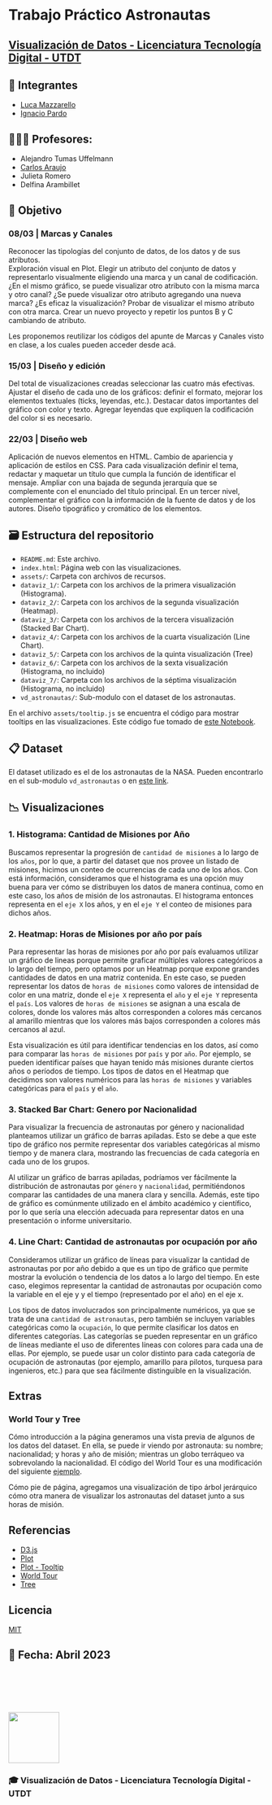# Trabajo Práctico Astronautas

## [Visualización de Datos - Licenciatura Tecnología Digital - UTDT](https://www.utdt.edu/ver_contenido.php?id_contenido=19866&id_item_menu=31534)

## 🧠 **Integrantes**

- [Luca Mazzarello](https://github.com/Luquish)
- [Ignacio Pardo](https://github.com/IgnacioPardo)

## 👨🏻‍🏫 **Profesores**: 

- Alejandro Tumas Uffelmann
- [Carlos Araujo](https://github.com/araujo-carlos)
- Julieta Romero
- Delfina Arambillet

## 📑 Objetivo

### 08/03 | Marcas y Canales

Reconocer las tipologías del conjunto de datos, de los datos y de sus atributos.  
Exploración visual en Plot. Elegir un atributo del conjunto de datos y representarlo visualmente eligiendo una marca y un canal de codificación. ¿En el mismo gráfico, se puede visualizar otro atributo con la misma marca y otro canal? ¿Se puede visualizar otro atributo agregando una nueva marca?
¿Es eficaz la visualización? Probar de visualizar el mismo atributo con otra marca.
Crear un nuevo proyecto y repetir los puntos B y C cambiando de atributo.

Les proponemos reutilizar los códigos del apunte de Marcas y Canales visto en clase, a los cuales pueden acceder desde acá.

### 15/03 | Diseño y edición

Del total de visualizaciones creadas seleccionar las cuatro más efectivas. Ajustar el diseño de cada uno de los gráficos: definir el formato, mejorar los elementos textuales (ticks, leyendas, etc.). Destacar datos importantes del gráfico con color y texto. Agregar leyendas que expliquen la codificación del color si es necesario.

### 22/03 | Diseño web

Aplicación de nuevos elementos en HTML. Cambio de apariencia y aplicación de estilos en CSS. Para cada visualización definir el tema, redactar y maquetar un título que cumpla la función de identificar el mensaje. Ampliar con una bajada de segunda jerarquía que se complemente con el enunciado del título principal. En un tercer nivel, complementar el gráfico con la  información de la fuente de datos y de los autores. Diseño tipográfico y cromático de los elementos.

## 🗃 **Estructura del repositorio**

- `README.md`: Este archivo.
- `index.html`: Página web con las visualizaciones.
- `assets/`: Carpeta con archivos de recursos.
- `dataviz_1/`: Carpeta con los archivos de la primera visualización (Histograma).
- `dataviz_2/`: Carpeta con los archivos de la segunda visualización (Heatmap).
- `dataviz_3/`: Carpeta con los archivos de la tercera visualización (Stacked Bar Chart).
- `dataviz_4/`: Carpeta con los archivos de la cuarta visualización (Line Chart).
- `dataviz_5/`: Carpeta con los archivos de la quinta visualización (Tree)
- `dataviz_6/`: Carpeta con los archivos de la sexta visualización (Histograma, no incluido)
- `dataviz_7/`: Carpeta con los archivos de la séptima visualización (Histograma, no incluido)
- `vd_astronautas/`: Sub-modulo con el dataset de los astronautas.

En el archivo `assets/tooltip.js` se encuentra el código para mostrar tooltips en las visualizaciones. Este código fue tomado de [este Notebook](https://observablehq.com/@mkfreeman/plot-tooltip).

## 📋 **Dataset**

El dataset utilizado es el de los astronautas de la NASA. Pueden encontrarlo en el sub-modulo `vd_astronautas` o en [este link](https://github.com/visualizacion-de-datos-utdt/vd_astronautas/tree/20763419f7b0d62c6bae8fb17d92cbb8e3c79674).

## 📉 **Visualizaciones**

### 1. Histograma: Cantidad de Misiones por Año

Buscamos representar la progresión de `cantidad de misiones` a lo largo de los `años`, por lo que, a partir del dataset que nos provee un listado de misiones, hicimos un conteo de ocurrencias de cada uno de los años. Con está información, consideramos que el histograma es una opción muy buena para ver cómo se distribuyen los datos de manera continua, como en este caso, los años de misión de los astronautas. El histograma entonces representa en el `eje X` los años, y en el `eje Y` el conteo de misiones para dichos años.

### 2. Heatmap: Horas de Misiones por año por país

Para representar las horas de misiones por año por país evaluamos utilizar un gráfico de lineas porque permite graficar múltiples valores categóricos a lo largo del tiempo, pero optamos por un Heatmap porque expone grandes cantidades de datos en una matriz contenida. En este caso, se pueden representar los datos de `horas de misiones` como valores de intensidad de color en una matriz, donde el `eje X` representa el `año` y el `eje Y` representa el `país`. Los valores de `horas de misiones` se asignan a una escala de colores, donde los valores más altos corresponden a colores más cercanos al amarillo mientras que los valores más bajos corresponden a colores más cercanos al azul.

Esta visualización es útil para identificar tendencias en los datos, así como para comparar las `horas de misiones` por `país` y por `año`. Por ejemplo, se pueden identificar países que hayan tenido más misiones durante ciertos años o períodos de tiempo. Los tipos de datos en el Heatmap que decidimos son valores numéricos para las `horas de misiones` y variables categóricas para el `país` y el `año`.

### 3. Stacked Bar Chart: Genero por Nacionalidad

Para visualizar la frecuencia de astronautas por género y nacionalidad planteamos utilizar un gráfico de barras apiladas. Esto se debe a que este tipo de gráfico nos permite representar dos variables categóricas al mismo tiempo y de manera clara, mostrando las frecuencias de cada categoría en cada uno de los grupos.

Al utilizar un gráfico de barras apiladas, podríamos ver fácilmente la distribución de astronautas por `género` y `nacionalidad`, permitiéndonos comparar las cantidades de una manera clara y sencilla. Además, este tipo de gráfico es comúnmente utilizado en el ámbito académico y científico, por lo que sería una elección adecuada para representar datos en una presentación o informe universitario.

### 4. Line Chart: Cantidad de astronautas por ocupación por año

Consideramos utilizar un gráfico de líneas para visualizar la cantidad de astronautas por por año debido a que es un tipo de gráfico que permite mostrar la evolución o tendencia de los datos a lo largo del tiempo. En este caso, elegimos representar la cantidad de astronautas por ocupación como la variable en el eje y y el tiempo (representado por el año) en el eje x.

Los tipos de datos involucrados son principalmente numéricos, ya que se trata de una `cantidad de astronautas`, pero también se incluyen variables categóricas como la `ocupación`, lo que permite clasificar los datos en diferentes categorías. Las categorías se pueden representar en un gráfico de líneas mediante el uso de diferentes líneas con colores para cada una de ellas. Por ejemplo, se puede usar un color distinto para cada categoría de ocupación de astronautas (por ejemplo, amarillo para pilotos, turquesa para ingenieros, etc.) para que sea fácilmente distinguible en la visualización.

## Extras

### World Tour y Tree

Cómo introducción a la página generamos una vista previa de algunos de los datos del dataset. En ella, se puede ir viendo por astronauta: su nombre; nacionalidad; y horas y año de misión; mientras un globo terráqueo va sobrevolando la nacionalidad. El código del World Tour es una modificación del siguiente [ejemplo](https://observablehq.com/@d3/world-tour).

Cómo pie de página, agregamos una visualización de tipo árbol jerárquico cómo otra manera de visualizar los astronautas del dataset junto a sus horas de misión.

## Referencias

- [D3.js](https://d3js.org/)
- [Plot](https://observablehq.com/@d3/plot)
- [Plot - Tooltip](https://observablehq.com/@mkfreeman/plot-tooltip)
- [World Tour](https://observablehq.com/@d3/world-tour)
- [Tree](https://observablehq.com/@d3/tree)

## Licencia

[MIT](https://choosealicense.com/licenses/mit/)

## 📅 **Fecha**: Abril 2023

<br/><br/><br/><br/>

<img width="100" src="https://user-images.githubusercontent.com/65306107/132214134-ac5df2b8-353e-46b2-9c6e-ab9f0429a767.png">

### 🎓 Visualización de Datos - Licenciatura Tecnología Digital - UTDT
